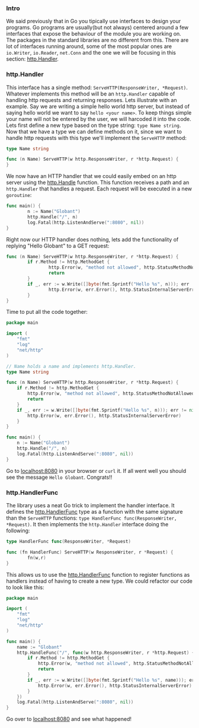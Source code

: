 ### Intro
We said previously that in Go you tipically use interfaces to design your programs. Go programs are usually(but not always) centered around a few interfaces that expose the behaviour of the module you are working on.  
The packages in the standard libraries are no different from this. There are lot of interfaces running around, some of the most popular ones are `io.Writer`, `io.Reader`, `net.Conn` and the one we will be focusing in this section: [http.Handler](https://godoc.org/net/http#Handler).  

### http.Handler
This interface has a single method: `ServeHTTP(ResponseWriter, *Request)`. Whatever implements this method will be an `http.Handler` capable of handling http requests and returning responses. Lets illustrate with an example. Say we are writing a simple hello world http server, but instead of saying hello world we want to say `hello <your name>`. To keep things simple your name will not be entered by the user, we will harcoded it into the code. Lets first define a new type based on the type string: `type Name string`. Now that we have a type we can define methods on it, since we want to handle http requests with this type we'll implement the `ServeHTTP` method:
```go
type Name string

func (n Name) ServeHTTP(w http.ResponseWriter, r *http.Request) {
}
```
We now have an HTTP handler that we could easily embed on an http server using the [http.Handle](https://godoc.org/net/http#Handle) function. This function receives a path and an `http.Handler` that handles a request. Each request will be executed in a new `goroutine`:
```go
func main() {
        n := Name("Globant")
        http.Handle("/", n)
        log.Fatal(http.ListenAndServe(":8080", nil))
}
```
Right now our HTTP handler does nothing, lets add the functionality of replying "Hello Globant" to a GET request:
```go
func (n Name) ServeHTTP(w http.ResponseWriter, r *http.Request) {
        if r.Method != http.MethodGet {
                http.Error(w, "method not allowed", http.StatusMethodNotAllowed)
                return
        }
        if _, err := w.Write([]byte(fmt.Sprintf("Hello %s", n))); err != nil {
                http.Error(w, err.Error(), http.StatusInternalServerError)
        }
}
```
Time to put all the code together:
```go
package main

import (
	"fmt"
	"log"
	"net/http"
)

// Name holds a name and implements http.Handler.
type Name string

func (n Name) ServeHTTP(w http.ResponseWriter, r *http.Request) {
	if r.Method != http.MethodGet {
		http.Error(w, "method not allowed", http.StatusMethodNotAllowed)
		return
	}
	if _, err := w.Write([]byte(fmt.Sprintf("Hello %s", n))); err != nil {
		http.Error(w, err.Error(), http.StatusInternalServerError)
	}
}

func main() {
	n := Name("Globant")
	http.Handle("/", n)
	log.Fatal(http.ListenAndServe(":8080", nil))
}

```
Go to [localhost:8080](http://localhost:8080) in your browser or `curl` it. If all went well you should see the message `Hello Globant`. Congrats!!

### http.HandlerFunc
The library uses a neat Go trick to implement the handler interface. It defines the [http.HandlerFunc](https://godoc.org/net/http#HandlerFunc) type as a function with the same signature than the `ServeHTTP` functions: `type HandlerFunc func(ResponseWriter, *Request)`. It then implements the `http.Handler` interface doing the following:
```go
type HandlerFunc func(ResponseWriter, *Request)

func (fn HandlerFunc) ServeHTTP(w ResponseWriter, r *Request) {
        fn(w,r)
}
```
This allows us to use the [http.HandlerFunc](https://godoc.org/net/http#HandleFunc) function to register functions as handlers instead of having to create a new type. We could refactor our code to look like this:
```go
package main

import (
	"fmt"
	"log"
	"net/http"
)

func main() {
	name := "Globant"
	http.HandleFunc("/", func(w http.ResponseWriter, r *http.Request) {
		if r.Method != http.MethodGet {
			http.Error(w, "method not allowed", http.StatusMethodNotAllowed)
			return
		}
		if _, err := w.Write([]byte(fmt.Sprintf("Hello %s", name))); err != nil {
			http.Error(w, err.Error(), http.StatusInternalServerError)
		}
	})
	log.Fatal(http.ListenAndServe(":8080", nil))
}
```
Go over to [localhost:8080](http://localhost:8080) and see what happened!